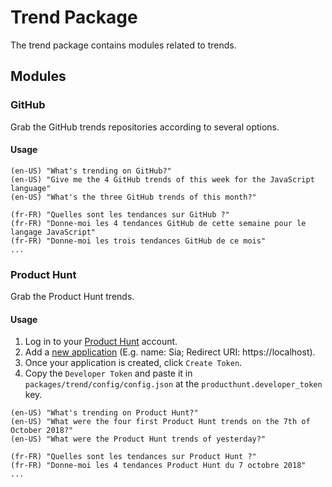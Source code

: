 # Trend Package

The trend package contains modules related to trends.

## Modules

### GitHub

Grab the GitHub trends repositories according to several options.

#### Usage

```
(en-US) "What's trending on GitHub?"
(en-US) "Give me the 4 GitHub trends of this week for the JavaScript language"
(en-US) "What's the three GitHub trends of this month?"

(fr-FR) "Quelles sont les tendances sur GitHub ?"
(fr-FR) "Donne-moi les 4 tendances GitHub de cette semaine pour le langage JavaScript"
(fr-FR) "Donne-moi les trois tendances GitHub de ce mois"
...
```

### Product Hunt

Grab the Product Hunt trends.

#### Usage

1. Log in to your [Product Hunt](https://www.producthunt.com/) account.
2. Add a [new application](https://www.producthunt.com/v1/oauth/applications) (E.g. name: Sia; Redirect URI: https://localhost).
3. Once your application is created, click `Create Token`.
4. Copy the `Developer Token` and paste it in `packages/trend/config/config.json` at the `producthunt.developer_token` key.

```
(en-US) "What's trending on Product Hunt?"
(en-US) "What were the four first Product Hunt trends on the 7th of October 2018?"
(en-US) "What were the Product Hunt trends of yesterday?"

(fr-FR) "Quelles sont les tendances sur Product Hunt ?"
(fr-FR) "Donne-moi les 4 tendances Product Hunt du 7 octobre 2018"
...
```
